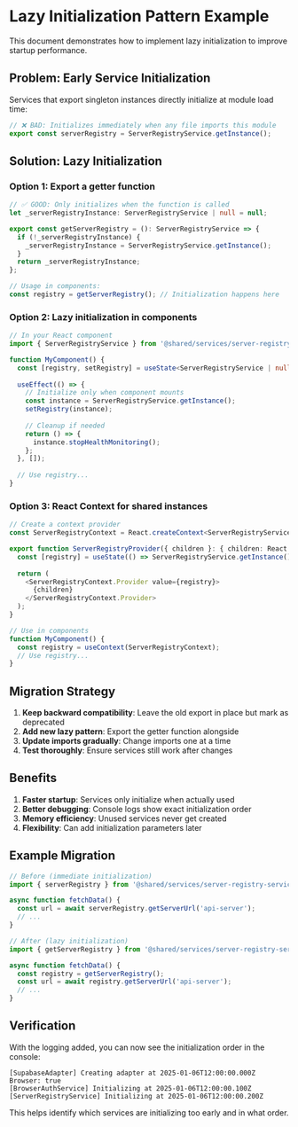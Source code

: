 # Lazy Initialization Pattern Example

This document demonstrates how to implement lazy initialization to improve startup performance.

## Problem: Early Service Initialization

Services that export singleton instances directly initialize at module load time:

```typescript
// ❌ BAD: Initializes immediately when any file imports this module
export const serverRegistry = ServerRegistryService.getInstance();
```

## Solution: Lazy Initialization

### Option 1: Export a getter function

```typescript
// ✅ GOOD: Only initializes when the function is called
let _serverRegistryInstance: ServerRegistryService | null = null;

export const getServerRegistry = (): ServerRegistryService => {
  if (!_serverRegistryInstance) {
    _serverRegistryInstance = ServerRegistryService.getInstance();
  }
  return _serverRegistryInstance;
};

// Usage in components:
const registry = getServerRegistry(); // Initialization happens here
```

### Option 2: Lazy initialization in components

```typescript
// In your React component
import { ServerRegistryService } from '@shared/services/server-registry-service';

function MyComponent() {
  const [registry, setRegistry] = useState<ServerRegistryService | null>(null);
  
  useEffect(() => {
    // Initialize only when component mounts
    const instance = ServerRegistryService.getInstance();
    setRegistry(instance);
    
    // Cleanup if needed
    return () => {
      instance.stopHealthMonitoring();
    };
  }, []);
  
  // Use registry...
}
```

### Option 3: React Context for shared instances

```typescript
// Create a context provider
const ServerRegistryContext = React.createContext<ServerRegistryService | null>(null);

export function ServerRegistryProvider({ children }: { children: React.ReactNode }) {
  const [registry] = useState(() => ServerRegistryService.getInstance());
  
  return (
    <ServerRegistryContext.Provider value={registry}>
      {children}
    </ServerRegistryContext.Provider>
  );
}

// Use in components
function MyComponent() {
  const registry = useContext(ServerRegistryContext);
  // Use registry...
}
```

## Migration Strategy

1. **Keep backward compatibility**: Leave the old export in place but mark as deprecated
2. **Add new lazy pattern**: Export the getter function alongside
3. **Update imports gradually**: Change imports one at a time
4. **Test thoroughly**: Ensure services still work after changes

## Benefits

1. **Faster startup**: Services only initialize when actually used
2. **Better debugging**: Console logs show exact initialization order
3. **Memory efficiency**: Unused services never get created
4. **Flexibility**: Can add initialization parameters later

## Example Migration

```typescript
// Before (immediate initialization)
import { serverRegistry } from '@shared/services/server-registry-service';

async function fetchData() {
  const url = await serverRegistry.getServerUrl('api-server');
  // ...
}

// After (lazy initialization)
import { getServerRegistry } from '@shared/services/server-registry-service';

async function fetchData() {
  const registry = getServerRegistry();
  const url = await registry.getServerUrl('api-server');
  // ...
}
```

## Verification

With the logging added, you can now see the initialization order in the console:

```
[SupabaseAdapter] Creating adapter at 2025-01-06T12:00:00.000Z Browser: true
[BrowserAuthService] Initializing at 2025-01-06T12:00:00.100Z
[ServerRegistryService] Initializing at 2025-01-06T12:00:00.200Z
```

This helps identify which services are initializing too early and in what order.